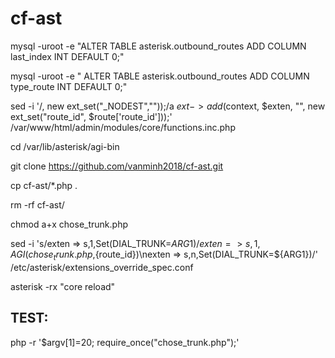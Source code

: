 # cf-ast

mysql -uroot -e "ALTER TABLE asterisk.outbound_routes ADD COLUMN last_index INT DEFAULT 0;"

mysql -uroot -e " ALTER TABLE asterisk.outbound_routes ADD COLUMN type_route INT DEFAULT 0;"

sed -i '/, new ext_set("_NODEST",""));/a $ext->add($context, $exten, "", new ext_set("route_id", $route['route_id']));' /var/www/html/admin/modules/core/functions.inc.php

cd /var/lib/asterisk/agi-bin

git clone https://github.com/vanminh2018/cf-ast.git

cp cf-ast/*.php .

rm -rf cf-ast/

chmod a+x chose_trunk.php

sed -i 's/exten => s,1,Set(DIAL_TRUNK=${ARG1})/exten => s,1,AGI(chose_trunk.php,${route_id})\nexten => s,n,Set(DIAL_TRUNK=${ARG1})/' /etc/asterisk/extensions_override_spec.conf

asterisk -rx "core reload"


## TEST:
 
php -r '$argv[1]=20; require_once("chose_trunk.php");'


